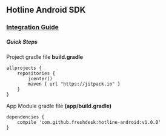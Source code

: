 ## Hotline Android SDK

### [Integration Guide](https://hotline.freshdesk.com/support/solutions/articles/9000037054-hotline-android-sdk-integration-steps)

##### Quick Steps
Project gradle file **build.gradle**
```
allprojects {
    repositories {
        jcenter()
        maven { url "https://jitpack.io" }
    }
}
```

App Module gradle file **(app/build.gradle)**
```
dependencies {
    compile 'com.github.freshdesk:hotline-android:v1.0.0'
}
```

